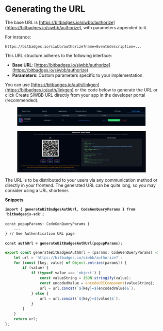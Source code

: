 # Generating the URL

The base URL is [https://bitbadges.io/siwbb/authorize](https://bitbadges.io/siwbb/authorize), with parameters appended to it.&#x20;

For instance:

```vbnet
https://bitbadges.io/siwbb/authorize?name=Event&description=...
```

This URL structure adheres to the following interface:

* **Base URL**: [https://bitbadges.io/siwbb/authorize](https://bitbadges.io/siwbb/authorize)
* **Parameters**: Custom parameters specific to your implementation.

You can use [https://bitbadges.io/auth/linkgen](https://bitbadges.io/auth/linkgen) or the code below to generate the URL or click Create SIWBB URL directly from your app in the developer portal (recommended).

<figure><img src="../../../.gitbook/assets/image (1) (1) (1) (1) (1) (1) (1) (1) (1) (1) (1) (1) (1) (1) (1).png" alt=""><figcaption></figcaption></figure>

<figure><img src="../../../.gitbook/assets/image (184).png" alt=""><figcaption></figcaption></figure>

The URL is to be distributed to your users via any communication method or directly in your frontend. The generated URL can be quite long, so you may consider using a URL shortener.

**Snippets**

<pre class="language-typescript"><code class="lang-typescript"><strong>import { generateBitBadgesAuthUrl, CodeGenQueryParams } from 'bitbadgesjs-sdk';
</strong>
const popupParams: CodeGenQueryParams {
    ...
} // See Authentication URL page

<strong>const authUrl = generateBitBadgesAuthUrl(popupParams);
</strong></code></pre>

```typescript
export const generateBitBadgesAuthUrl = (params: CodeGenQueryParams) => {
    let url = `https://bitbadges.io/siwbb/authorize?`;
    for (const [key, value] of Object.entries(params)) {
        if (value) {
            if (typeof value === 'object') {
                const valueString = JSON.stringify(value);
                const encodedValue = encodeURIComponent(valueString);
                url = url.concat(`${key}=${encodedValue}&`);
            } else {
                url = url.concat(`${key}=${value}&`);
            }
        }
    }
    return url;
};
```
